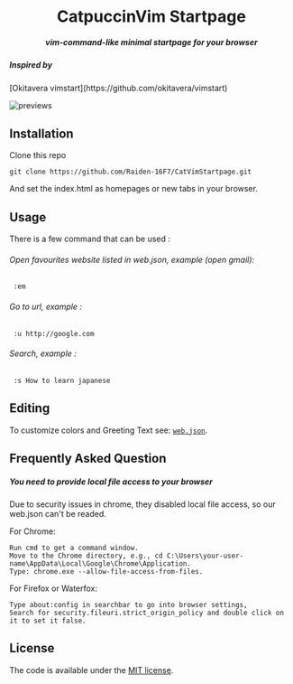 <h1 align=center>CatpuccinVim Startpage</h1>
<h5 align=center>vim-command-like minimal startpage for your browser</h5>
<h5> Inspired by </h5>[Okitavera vimstart](https://github.com/okitavera/vimstart)

![previews](https://user-images.githubusercontent.com/9277632/37031211-7f55d200-2170-11e8-8424-c9f2b6c21135.gif)

## Installation

Clone this repo

    git clone https://github.com/Raiden-16F7/CatVimStartpage.git
    
And set the index.html as homepages or new tabs in your browser.


## Usage

There is a few command that can be used :

###### Open favourites website listed in web.json, example (open gmail):

     :em

###### Go to url, example :

     :u http://google.com

###### Search, example :

     :s How to learn japanese


## Editing

To customize colors and Greeting Text see: [`web.json`](web.json).


## Frequently Asked Question

##### You need to provide local file access to your browser 

Due to security issues in chrome, they disabled local file access, so our web.json can't be readed. 

For Chrome:

    Run cmd to get a command window.
    Move to the Chrome directory, e.g., cd C:\Users\your-user-name\AppData\Local\Google\Chrome\Application.
    Type: chrome.exe --allow-file-access-from-files.

For Firefox or Waterfox:
    
    Type about:config in searchbar to go into browser settings,
    Search for security.fileuri.strict_origin_policy and double click on it to set it false.


## License

The code is available under the [MIT license](LICENSE).
